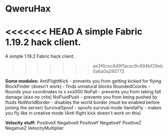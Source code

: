 # QweruHax

<<<<<<< HEAD
A simple Fabric 1.19.2 hack client.
=======
A simple 1.19.2 Fabric hack client.
>>>>>>> ae3f6cec849f1acec9c894bf29eb0a6a0a290772

**Some modules:**
AntiFlightKick - prevents you from getting kicked for flying
BlockFinder (doesn't work) - finds unnatural blocks 
RoundedCoords - Rounds your coordinates to x.xxx000
NoFall - prevents you from taking fall damage (also no crits)
NoFluidPush - prevents you from being pushed by fluids
NoWorldBorder - disables the world border (must be enabled before joining the server)
SurvivalSpoof - spoofs survival mode
VanillaFly - makes you fly like in creative mode (Anti flight kick doesn't work on this)

**Velocity stuff:**
PositiveX
NegativeX
PositiveY
NegativeY
PositiveZ
NegativeZ
VelocityMultiplier

